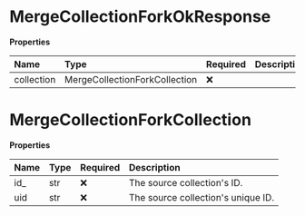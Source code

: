 # MergeCollectionForkOkResponse

**Properties**

| Name       | Type                          | Required | Description |
| :--------- | :---------------------------- | :------- | :---------- |
| collection | MergeCollectionForkCollection | ❌       |             |

# MergeCollectionForkCollection

**Properties**

| Name | Type | Required | Description                        |
| :--- | :--- | :------- | :--------------------------------- |
| id\_ | str  | ❌       | The source collection's ID.        |
| uid  | str  | ❌       | The source collection's unique ID. |

<!-- This file was generated by liblab | https://liblab.com/ -->
